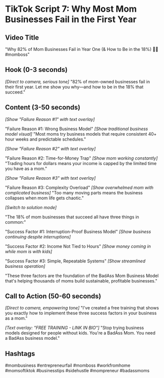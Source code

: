 # TikTok Script 7: Why Most Mom Businesses Fail in the First Year

## Video Title
"Why 82% of Mom Businesses Fail in Year One (& How to Be in the 18%) 💼🚫 #momboss"

## Hook (0-3 seconds)
*[Direct to camera, serious tone]*
"82% of mom-owned businesses fail in their first year. Let me show you why—and how to be in the 18% that succeed."

## Content (3-50 seconds)
*[Show "Failure Reason #1" with text overlay]*

"Failure Reason #1: Wrong Business Model"
*[Show traditional business model visual]*
"Most moms try business models that require consistent 40+ hour weeks and predictable schedules."

*[Show "Failure Reason #2" with text overlay]*

"Failure Reason #2: Time-for-Money Trap"
*[Show mom working constantly]*
"Trading hours for dollars means your income is capped by the limited time you have as a mom."

*[Show "Failure Reason #3" with text overlay]*

"Failure Reason #3: Complexity Overload"
*[Show overwhelmed mom with complicated business]*
"Too many moving parts means the business collapses when mom life gets chaotic."

*[Switch to solution mode]*

"The 18% of mom businesses that succeed all have three things in common:"

"Success Factor #1: Interruption-Proof Business Model"
*[Show business continuing despite interruptions]*

"Success Factor #2: Income Not Tied to Hours"
*[Show money coming in while mom is with kids]*

"Success Factor #3: Simple, Repeatable Systems"
*[Show streamlined business operation]*

"These three factors are the foundation of the BadAss Mom Business Model that's helping thousands of moms build sustainable, profitable businesses."

## Call to Action (50-60 seconds)
*[Direct to camera, empowering tone]*
"I've created a free training that shows you exactly how to implement these three success factors in your business as a mom."

*[Text overlay: "FREE TRAINING - LINK IN BIO"]*
"Stop trying business models designed for people without kids. You're a BadAss Mom. You need a BadAss business model."

## Hashtags
#mombusiness #entrepreneurfail #momboss #workfromhome #momsoftiktok #businesstips #sidehustle #mompreneur #badassmoms
